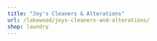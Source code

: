 ```yaml
---
title: "Joy's Cleaners & Alterations"
url: /lakewood/joys-cleaners-and-alterations/
shop: laundry
---
```

